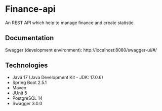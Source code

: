 # Finance-api
An REST API which help to manage finance and create statistic.

## Documentation
Swagger (development environment): http://localhost:8080/swagger-ui/#/

## Technologies
- Java 17 (Java Development Kit - JDK: 17.0.6)
- Spring Boot 2.5.1
- Maven
- JUnit 5
- PostgreSQL 14
- Swagger 3.0.0
